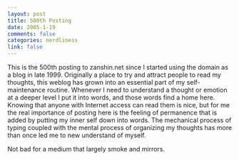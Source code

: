 ```yaml
--- 
layout: post
title: 500th Posting
date: 2005-1-19
comments: false
categories: nerdliness
link: false
---
```

This is the 500th posting to zanshin.net since I started using the domain as a blog in late 1999. Originally a place to try and attract people to read my thoughts, this weblog has grown into an essential part of my self-maintenance routine. Whenever I need to understand a thought or emotion at a deeper level I put it into words, and those words find a home here. Knowing that anyone with Internet access can read them is nice, but for me the real importance of posting here is the feeling of permanence that is added by putting my inner self down into words. The mechanical process of typing coupled with the mental process of organizing my thoughts has more than once led me to new understand of myself.

Not bad for a medium that largely smoke and mirrors.
